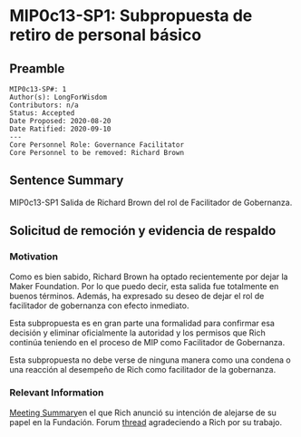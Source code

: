 # MIP0c13-SP1: Subpropuesta de retiro de personal básico

## Preamble
```
MIP0c13-SP#: 1
Author(s): LongForWisdom
Contributors: n/a
Status: Accepted
Date Proposed: 2020-08-20 
Date Ratified: 2020-09-10
---
Core Personnel Role: Governance Facilitator
Core Personnel to be removed: Richard Brown
```

## Sentence Summary
MIP0c13-SP1 Salida de Richard Brown del rol de Facilitador de Gobernanza.

## Solicitud de remoción y evidencia de respaldo
    
### Motivation
Como es bien sabido, Richard Brown ha optado recientemente por dejar la Maker Foundation. Por lo que puedo decir, esta salida fue totalmente en buenos términos. Además, ha expresado su deseo de dejar el rol de facilitador de gobernanza con efecto inmediato.

Esta subpropuesta es en gran parte una formalidad para confirmar esa decisión y eliminar oficialmente la autoridad y los permisos que Rich continúa teniendo en el proceso de MIP como Facilitador de Gobernanza.

Esta subpropuesta no debe verse de ninguna manera como una condena o una reacción al desempeño de Rich como facilitador de la gobernanza.

### Relevant Information
[Meeting Summary](https://github.com/makerdao/community/blob/master/governance/governance-and-risk-meetings/summaries/episode-102.md#rich-brown)en el que Rich anunció su intención de alejarse de su papel en la Fundación.
Forum [thread](https://forum.makerdao.com/t/thank-you-rich-brown/3379) agradeciendo a Rich por su trabajo.  
